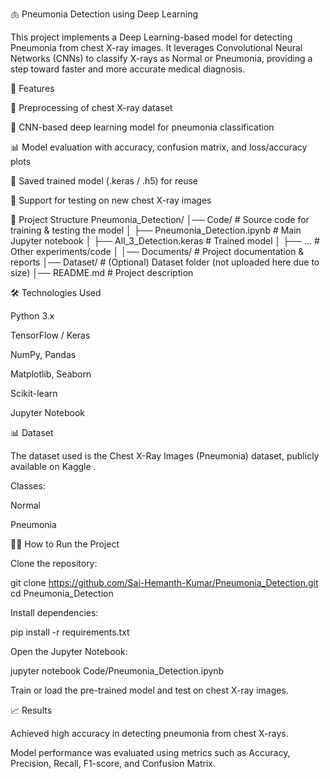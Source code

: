 🫁 Pneumonia Detection using Deep Learning

This project implements a Deep Learning-based model for detecting Pneumonia from chest X-ray images. It leverages Convolutional Neural Networks (CNNs) to classify X-rays as Normal or Pneumonia, providing a step toward faster and more accurate medical diagnosis.

🚀 Features

📂 Preprocessing of chest X-ray dataset

🧠 CNN-based deep learning model for pneumonia classification

📊 Model evaluation with accuracy, confusion matrix, and loss/accuracy plots

💾 Saved trained model (.keras / .h5) for reuse

📸 Support for testing on new chest X-ray images

📂 Project Structure
Pneumonia_Detection/
│── Code/                # Source code for training & testing the model
│   ├── Pneumonia_Detection.ipynb  # Main Jupyter notebook
│   ├── All_3_Detection.keras      # Trained model
│   ├── ...                        # Other experiments/code
│
│── Documents/           # Project documentation & reports
│── Dataset/             # (Optional) Dataset folder (not uploaded here due to size)
│── README.md            # Project description

🛠️ Technologies Used

Python 3.x

TensorFlow / Keras

NumPy, Pandas

Matplotlib, Seaborn

Scikit-learn

Jupyter Notebook

📊 Dataset

The dataset used is the Chest X-Ray Images (Pneumonia) dataset, publicly available on Kaggle
.

Classes:

Normal

Pneumonia

🧑‍💻 How to Run the Project

Clone the repository:

git clone https://github.com/Sai-Hemanth-Kumar/Pneumonia_Detection.git
cd Pneumonia_Detection


Install dependencies:

pip install -r requirements.txt


Open the Jupyter Notebook:

jupyter notebook Code/Pneumonia_Detection.ipynb


Train or load the pre-trained model and test on chest X-ray images.

📈 Results

Achieved high accuracy in detecting pneumonia from chest X-rays.

Model performance was evaluated using metrics such as Accuracy, Precision, Recall, F1-score, and Confusion Matrix.